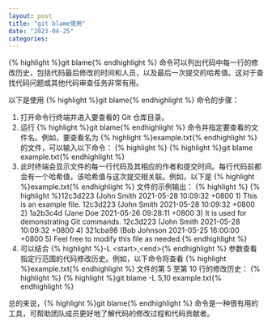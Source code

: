 ```yaml
---
layout: post
title: "git blame使用"
date: "2023-04-25"
categories: 
---
```

<p>{% highlight %}git blame{% endhighlight %} 命令可以列出代码中每一行的修改历史，包括代码最后修改的时间和人员，以及最后一次提交的哈希值。这对于查找代码问题或其他代码审查任务非常有用。</p>

<p>以下是使用 {% highlight %}git blame{% endhighlight %} 命令的步骤：</p>

<ol>
	<li>打开命令行终端并进入要查看的 Git 仓库目录。</li>
	<li>运行 {% highlight %}git blame{% endhighlight %} 命令并指定要查看的文件名。例如，要查看名为 {% highlight %}example.txt{% endhighlight %} 的文件，可以输入以下命令：
	{% highlight %}
{% highlight %}git blame example.txt{% endhighlight %}
	</li>
	<li>此时终端会显示文件的每一行代码及其相应的作者和提交时间。每行代码前都会有一个哈希值，该哈希值与这次提交相关联。例如，以下是 {% highlight %}example.txt{% endhighlight %} 文件的示例输出：
	{% highlight %}
{% highlight %}12c3d223 (John Smith 2021-05-28 10:09:32 +0800 1) This is an example file.
12c3d223 (John Smith 2021-05-28 10:09:32 +0800 2) 
1a2b3c4d (Jane Doe 2021-05-26 09:28:11 +0800 3) It is used for demonstrating Git commands.
12c3d223 (John Smith 2021-05-28 10:09:32 +0800 4) 
321cba98 (Bob Johnson 2021-05-25 16:00:00 +0800 5) Feel free to modify this file as needed.{% endhighlight %}
	</li>
	<li>可以结合 {% highlight %}-L &lt;start&gt;,&lt;end&gt;{% endhighlight %} 参数查看指定行范围的代码修改历史。例如，以下命令将查看 {% highlight %}example.txt{% endhighlight %} 文件的第 5 至第 10 行的修改历史：
	{% highlight %}
{% highlight %}git blame -L 5,10 example.txt{% endhighlight %}
	</li>
</ol>

<p>总的来说，{% highlight %}git blame{% endhighlight %} 命令是一种很有用的工具，可帮助团队成员更好地了解代码的修改过程和代码贡献者。</p>

